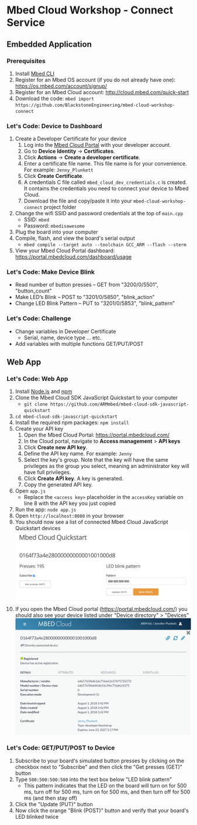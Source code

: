 # Mbed Cloud Workshop - Connect Service

## Embedded Application

### Prerequisites
1. Install [Mbed CLI](https://os.mbed.com/docs/latest/tools/installation-and-setup.html)
1. Register for an Mbed OS account (if you do not already have one): https://os.mbed.com/account/signup/
1. Register for an Mbed Cloud account: http://cloud.mbed.com/quick-start
1. Download the code: `mbed import https://github.com/BlackstoneEngineering/mbed-cloud-workshop-connect`

### Let's Code: Device to Dashboard
1. Create a Developer Certificate for your device
   1. Log into the [Mbed Cloud Portal](https://portal.mbedcloud.com/) with your developer account.
   1. Go to **Device Identity** -> **Certificates**.
   1. Click **Actions** -> **Create a developer certificate**.
   1. Enter a certificate file name. This file name is for your convenience. For example: `Jenny_Plunkett`
   1. Click **Create Certificate**.
   1. A credentials C file called `mbed_cloud_dev_credentials.c` is created. It contains the credentials you need to connect your device to Mbed Cloud.
   1. Download the file and copy/paste it into your `mbed-cloud-workshop-connect` project folder
1. Change the wifi SSID and password credentials at the top of `main.cpp`
   - SSID: `mbed`
   - Password: `mbedisawesome`
1. Plug the board into your computer
1. Compile, flash, and view the board's serial output
   - `mbed compile --target auto --toolchain GCC_ARM --flash --sterm`
1. View your Mbed Cloud Portal dashboard: https://portal.mbedcloud.com/dashboard/usage

### Let's Code: Make Device Blink
- Read number of button presses – GET from "3200/0/5501", "button_count"​
- Make LED’s Blink – POST to "3201/0/5850", "blink_action” ​
- Change LED Blink Pattern – PUT to "3201/0/5853", "blink_pattern” 

### Let's Code: Challenge
- Change variables in Developer Certificate
   - Serial, name, device type ... etc.
- Add variables with multiple functions GET/PUT/POST

## Web App

### Let's Code: Web App
1. Install [Node.js](https://nodejs.org/en/) and [npm](https://www.npmjs.com/)
1. Clone the Mbed Cloud SDK JavaScript Quickstart to your computer
   - `git clone https://github.com/ARMmbed/mbed-cloud-sdk-javascript-quickstart`
1. `cd mbed-cloud-sdk-javascript-quickstart`
1. Install the required npm packages: `npm install`
1. Create your API key
   1. Open the Mbed Cloud Portal: https://portal.mbedcloud.com/
   1. In the Cloud portal, navigate to **Access management** > **API keys**
   1. Click **Create new API key**.
   1. Define the API key name. For example: `Jenny`
   1. Select the key's group. Note that the key will have the same privileges as the group you select, meaning an administrator key will have full privileges.
   1. Click **Create API key**. A key is generated.
   1. Copy the generated API key.
1. Open `app.js`
   - Replace the `<access key>` placeholder in the `accessKey` variable on line 8 with the API key you just copied
1. Run the app: `node app.js`
1. Open `http://localhost:8080` in your browser
1. You should now see a list of connected Mbed Cloud JavaScript Quickstart devices
   <img width="946" src="/img2.png">
1. If you open the Mbed Cloud portal (https://portal.mbedcloud.com/) you should also see your device listed under "Device directory" > "Devices"
   <img width="835" src="/img1.png">

### Let's Code: GET/PUT/POST to Device
1. Subscribe to your board's simulated button presses by clicking on the checkbox next to "Subscribe" and then click the "Get presses (GET)" button
1. Type `500:500:500:500` into the text box below "LED blink pattern"
   - This pattern indicates that the LED on the board will turn on for 500 ms, turn off for 500 ms, turn on for 500 ms, and then turn off for 500 ms (and then stay off)
1. Click the "Update (PUT)" button
1. Now click the orange "Blink (POST)" button and verify that your board's LED blinked twice

